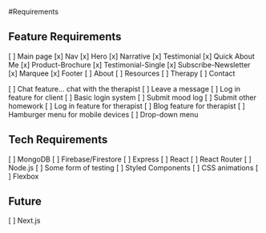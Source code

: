 #Requirements

## Feature Requirements
[ ] Main page
  [x] Nav
  [x] Hero
  [x] Narrative
  [x] Testimonial
  [x] Quick About Me
  [x] Product-Brochure
  [x] Testimonial-Single
  [x] Subscribe-Newsletter
  [x] Marquee
  [x] Footer
[ ] About
[ ] Resources
[ ] Therapy
[ ] Contact

[ ] Chat feature... chat with the therapist
[ ] Leave a message
[ ] Log in feature for client
  [ ] Basic login system
  [ ] Submit mood log
  [ ] Submit other homework
[ ] Log in feature for therapist
[ ] Blog feature for therapist
[ ] Hamburger menu for mobile devices
[ ] Drop-down menu

## Tech Requirements

[ ] MongoDB
[ ] Firebase/Firestore
[ ] Express
[ ] React
[ ] React Router
[ ] Node.js
[ ] Some form of testing
[ ] Styled Components
[ ] CSS animations
[ ] Flexbox

## Future

[ ] Next.js